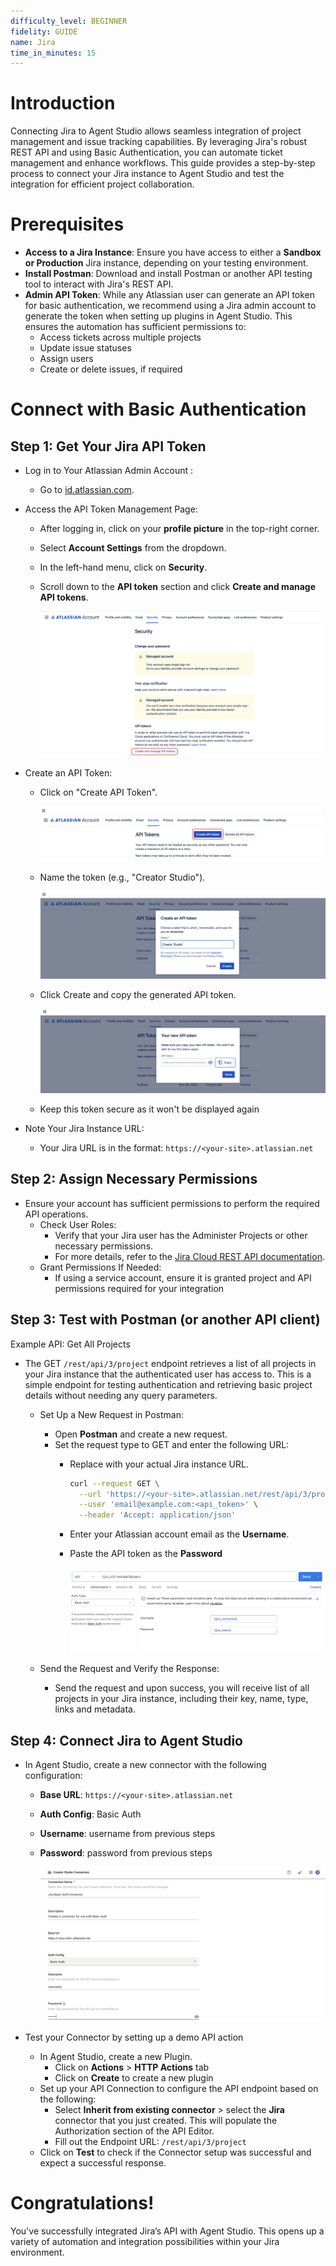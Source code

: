 ```yaml
---
difficulty_level: BEGINNER
fidelity: GUIDE
name: Jira
time_in_minutes: 15
---
```


# **Introduction**

Connecting Jira to Agent Studio allows seamless integration of project management and issue tracking capabilities. By leveraging Jira's robust REST API and using Basic Authentication, you can automate ticket management and enhance workflows. This guide provides a step-by-step process to connect your Jira instance to Agent Studio and test the integration for efficient project collaboration.

# **Prerequisites**

- **Access to a Jira Instance**: Ensure you have access to either a **Sandbox or Production** Jira instance, depending on your testing environment.
- **Install Postman**: Download and install Postman or another API testing tool to interact with Jira's REST API.
- **Admin API Token**: While any Atlassian user can generate an API token for basic authentication, we recommend using a Jira admin account to generate the token when setting up plugins in Agent Studio. This ensures the automation has sufficient permissions to:
    - Access tickets across multiple projects
    - Update issue statuses
    - Assign users
    - Create or delete issues, if required


# **Connect with Basic Authentication**

## **Step 1: Get Your Jira API Token**

- Log in to Your Atlassian Admin Account :
    - Go to [id.atlassian.com](http://id.atlassian.com).
- Access the API Token Management Page:
    - After logging in, click on your **profile picture** in the top-right corner.
    - Select **Account Settings** from the dropdown.
    - In the left-hand menu, click on **Security**.
    - Scroll down to the **API token** section and click **Create and manage API tokens**.
    
      ![Screenshot 2024-12-04 at 1.11.27 PM.png](Jira%20cd90585e2a5044cf83fed803cba5bdbf/Screenshot_2024-12-04_at_1.11.27_PM.png)
    
- Create an API Token:
    - Click on "Create API Token".
        
      ![Screenshot 2024-12-03 at 9.50.29 PM.png](Jira%20cd90585e2a5044cf83fed803cba5bdbf/Screenshot_2024-12-03_at_9.50.29_PM.png)
        
    - Name the token (e.g., "Creator Studio").
        
        ![Screenshot 2024-12-03 at 9.58.40 PM.png](Jira%20cd90585e2a5044cf83fed803cba5bdbf/Screenshot_2024-12-03_at_9.58.40_PM.png)
        
    - Click Create and copy the generated API token.
    
      ![Screenshot 2024-12-03 at 9.59.00 PM.png](Jira%20cd90585e2a5044cf83fed803cba5bdbf/Screenshot_2024-12-03_at_9.59.00_PM.png)
    
    - Keep this token secure as it won't be displayed again
- Note Your Jira Instance URL:
    - Your Jira URL is in the format: `https://<your-site>.atlassian.net`

## **Step 2: Assign Necessary Permissions**

- Ensure your account has sufficient permissions to perform the required API operations.
    - Check User Roles:
        - Verify that your Jira user has the Administer Projects or other necessary permissions.
        - For more details, refer to the [Jira Cloud REST API documentation](https://developer.atlassian.com/cloud/jira/platform/rest/v3/intro/).
    - Grant Permissions If Needed:
        - If using a service account, ensure it is granted project and API permissions required for your integration

## **Step 3: Test with Postman (or another API client)**

Example API: Get All Projects

- The GET `/rest/api/3/project` endpoint retrieves a list of all projects in your Jira instance that the authenticated user has access to. This is a simple endpoint for testing authentication and retrieving basic project details without needing any query parameters.
    - Set Up a New Request in Postman:
        - Open **Postman** and create a new request.
        - Set the request type to GET and enter the following URL:
            - Replace <your-site> with your actual Jira instance URL.
                
                ```bash
                curl --request GET \
                  --url 'https://<your-site>.atlassian.net/rest/api/3/project' \
                  --user 'email@example.com:<api_token>' \
                  --header 'Accept: application/json'
                ```
            
            - Enter your Atlassian account email as the **Username**.
            - Paste the API token as the **Password**
        
              ![Screenshot 2024-12-04 at 1.37.08 PM.png](Jira%20cd90585e2a5044cf83fed803cba5bdbf/Screenshot_2024-12-04_at_1.37.08_PM.png)
        
    - Send the Request and Verify the Response:
        - Send the request and upon success, you will receive list of all projects in your Jira instance, including their key, name, type, links and metadata.

## **Step 4: Connect Jira to Agent Studio**

- In Agent Studio, create a new connector with the following configuration:
    - **Base URL**: `https://<your-site>.atlassian.net`
    - **Auth Config**: Basic Auth
    - **Username**: username from previous steps
    - **Password**: password from previous steps

      ![Screenshot 2024-12-02 at 12.38.38 PM.png](Jira%20cd90585e2a5044cf83fed803cba5bdbf/Screenshot_2024-12-02_at_12.38.38_PM.png)

- Test your Connector by setting up a demo API action
    - In Agent Studio, create a new Plugin.
        - Click on **Actions** > **HTTP Actions** tab
        - Click on **Create** to create a new plugin
    - Set up your API Connection to configure the API endpoint based on the following:
        - Select **Inherit from existing connector** > select the **Jira** connector that you just created. This will populate the Authorization section of the API Editor.
        - Fill out the Endpoint URL: `/rest/api/3/project`
    - Click on **Test** to check if the Connector setup was successful and expect a successful response.

# Congratulations!

You've successfully integrated Jira’s API with Agent Studio. This opens up a variety of automation and integration possibilities within your Jira environment.